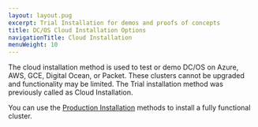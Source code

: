 ```yaml
---
layout: layout.pug
excerpt: Trial Installation for demos and proofs of concepts
title: DC/OS Cloud Installation Options
navigationTitle: Cloud Installation
menuWeight: 10
---
```


The cloud installation method is used to test or demo DC/OS on Azure, AWS, GCE, Digital Ocean, or Packet. These clusters cannot be upgraded and functionality may be limited. The Trial installation method was previously called as Cloud Installation. 

You can use the [Production Installation](/1.11/installing/production/) methods to install a fully functional cluster.


